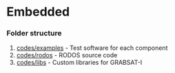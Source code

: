 # Embedded

### Folder structure
1. [codes/examples](/codes/examples) - Test software for each component
2. [codes/rodos](/codes/rodos/) - RODOS source code
3. [codes/libs](/codes/libs/) - Custom libraries for GRABSAT-I
